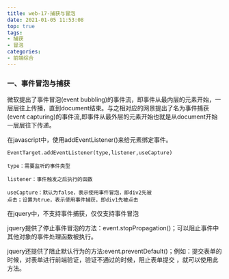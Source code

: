 ```yaml
---
title: web-17-捕获与冒泡
date: 2021-01-05 11:53:08
top: true
tags:
- 捕获
- 冒泡
categories:
- 前端综合
---
```

### 一、事件冒泡与捕获
微软提出了事件冒泡(event bubbling)的事件流，即事件从最内层的元素开始，一层层往上传播，直到document结束。与之相对应的网景提出了名为事件捕获(event capturing)的事件流,即事件从最外层的元素开始也就是从document开始一层层往下传递。

在javascript中，使用addEventListener()来给元素绑定事件。
```
EventTarget.addEventListener(type,listener,useCapture)

type：需要监听的事件类型

listener：事件触发之后执行的函数

useCapture：默认为false，表示使用事件冒泡，即div2先被
点击；设置为true，表示使用事件捕获，即div1先被点击
```
在jquery中，不支持事件捕获，仅仅支持事件冒泡

jquery提供了停止事件冒泡的方法：event.stopPropagation()；可以阻止事件中其他对象的事件处理函数被执行。

jquery还提供了阻止默认行为的方法:event.preventDefault()；例如：提交表单的时候，对表单进行前端验证，验证不通过的时候，阻止表单提交 ，就可以使用此方法。
